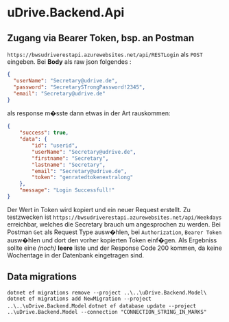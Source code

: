 # uDrive.Backend.Api

## Zugang via Bearer Token, bsp. an Postman
`https://bwsudriverestapi.azurewebsites.net/api/RESTLogin` als `POST` eingeben. 
Bei **Body** als raw json folgendes :
```json
{
  "userName": "Secretary@udrive.de",
  "password": "SecretarySTrongPassword!2345",
  "email": "Secretary@udrive.de"
}
```
als response m�sste dann etwas in der Art rauskommen:
```json
{
    "success": true,
    "data": {
        "id": "userid",
        "userName": "Secretary@udrive.de",
        "firstname": "Secretary",
        "lastname": "Secretary",
        "email": "Secretary@udrive.de",
        "token": "genratedtokenextralong"
    },
    "message": "Login Successfull!"
}
```

Der Wert in Token wird kopiert und ein neuer Request erstellt. Zu testzwecken ist `https://bwsudriverestapi.azurewebsites.net/api/Weekdays` erreichbar, welches die Secretary brauch um angesprochen zu werden.
Bei Postman `Get` als Request Type ausw�hlen, bei `Authorization`, `Bearer Token` ausw�hlen und dort den vorher kopierten Token einf�gen.
Als Ergebniss sollte eine *(noch)* **leere** liste und der Response Code 200 kommen, da keine Wochentage in der Datenbank eingetragen sind. 

## Data migrations 
`dotnet ef migrations remove --project ..\..\uDrive.Backend.Model\` 
`dotnet ef migrations add NewMigration --project ..\..\uDrive.Backend.Model`
`dotnet ef database update --project ..\uDrive.Backend.Model --connection "CONNECTION_STRING_IN_MARKS"`